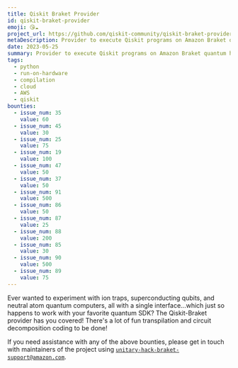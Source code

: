 ```yaml
---
title: Qiskit Braket Provider
id: qiskit-braket-provider
emoji: 😘☁️
project_url: https://github.com/qiskit-community/qiskit-braket-provider
metaDescription: Provider to execute Qiskit programs on Amazon Braket quantum hardware and simulators.
date: 2023-05-25
summary: Provider to execute Qiskit programs on Amazon Braket quantum hardware and simulators.
tags:
  - python
  - run-on-hardware
  - compilation
  - cloud
  - AWS
  - qiskit
bounties:
  - issue_num: 35
    value: 60
  - issue_num: 45
    value: 30
  - issue_num: 25
    value: 75
  - issue_num: 19
    value: 100
  - issue_num: 47
    value: 50
  - issue_num: 37
    value: 50
  - issue_num: 91
    value: 500
  - issue_num: 86
    value: 50
  - issue_num: 87
    value: 25
  - issue_num: 88
    value: 200
  - issue_num: 85
    value: 30
  - issue_num: 90
    value: 500
  - issue_num: 89
    value: 75
---
```


Ever wanted to experiment with ion traps, superconducting qubits, and neutral atom quantum computers, all with a single interface...which just so happens to work with your favorite quantum SDK? The Qiskit-Braket provider has you covered! There's a lot of fun transpilation and circuit decomposition coding to be done!

If you need assistance with any of the above bounties, please get in touch with maintainers of the project using [`unitary-hack-braket-support@amazon.com`](mailto:unitary-hack-braket-support@amazon.com).
